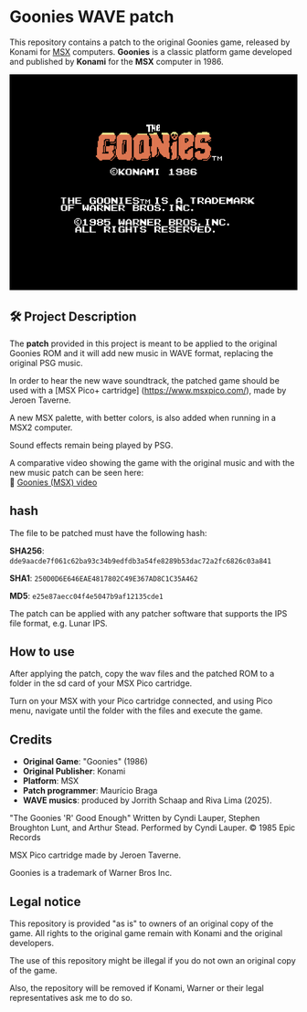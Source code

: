 # Goonies WAVE patch

This repository contains a patch to the original Goonies game, released by Konami for [MSX](https://en.wikipedia.org/wiki/MSX) computers.  **Goonies** is a classic platform game developed and published by **Konami** for the **MSX** computer in 1986.  


![Goonies Screenshot](Goonies.png)


## 🛠️ Project Description

The **patch** provided in this project is meant to be applied to the original Goonies ROM and it will add new music in WAVE format, replacing the original PSG music. 

In order to hear the new wave soundtrack, the patched game should be used with a [MSX Pico+ cartridge] (https://www.msxpico.com/), made by Jeroen Taverne. 

A new MSX palette, with better colors, is also added when running in a MSX2 computer.

Sound effects remain being played by PSG.  

A comparative video showing the game with the original music and with the new music patch can be seen here:  
🎥 [Goonies (MSX) video](https://youtu.be/oyCBmymLQ1M)

## hash

The file to be patched must have the following hash:

**SHA256**:   `dde9aacde7f061c62ba93c34b9edfdb3a54fe8289b53dac72a2fc6826c03a841`

**SHA1**:     `250D0D6E646EAE4817802C49E367AD8C1C35A462`

**MD5**:      `e25e87aecc04f4e5047b9af12135cde1`

The patch can be applied with any patcher software that supports the IPS file format, e.g. Lunar IPS.

## How to use

After applying the patch, copy the wav files and the patched ROM to a folder in the sd card of your MSX Pico cartridge. 

Turn on your MSX with your Pico cartridge connected, and using Pico menu, navigate until the folder with the files and execute the game.


## Credits

- **Original Game**: "Goonies" (1986)
- **Original Publisher**: Konami 
- **Platform**: MSX
- **Patch programmer**: Maurício Braga 
- **WAVE musics**: produced by Jorrith Schaap and Riva Lima (2025). 

"The Goonies 'R' Good Enough" Written by Cyndi Lauper, Stephen Broughton Lunt, and Arthur Stead. Performed by Cyndi Lauper. © 1985 Epic Records

MSX Pico cartridge made by Jeroen Taverne.


Goonies is a trademark of Warner Bros Inc.

## Legal notice

This repository is provided "as is" to owners of an original copy of the game. All rights to the original game remain with Konami and the original developers. 

The use of this repository might be illegal if you do not own an original copy of the game.

Also, the repository will be removed if Konami, Warner or their legal representatives ask me to do so.
